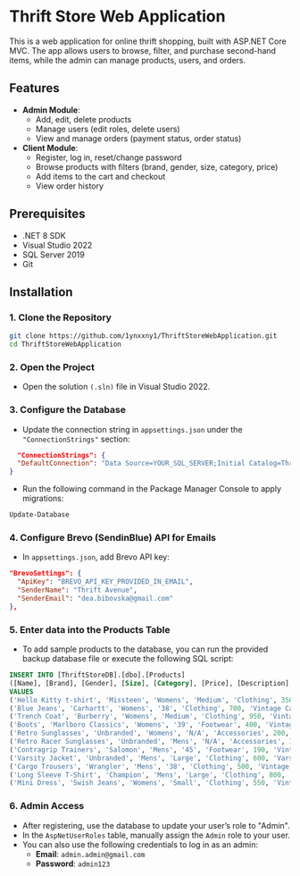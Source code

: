 # Thrift Store Web Application

This is a web application for online thrift shopping, built with ASP.NET Core MVC. The app allows users to browse, filter, and purchase second-hand items, while the admin can manage products, users, and orders.

## Features
- **Admin Module**:
  - Add, edit, delete products
  - Manage users (edit roles, delete users)
  - View and manage orders (payment status, order status)
- **Client Module**:
  - Register, log in, reset/change password
  - Browse products with filters (brand, gender, size, category, price)
  - Add items to the cart and checkout
  - View order history

## Prerequisites
- .NET 8 SDK
- Visual Studio 2022
- SQL Server 2019
- Git

## Installation

### 1. Clone the Repository
```bash
git clone https://github.com/1ynxxny1/ThriftStoreWebApplication.git
cd ThriftStoreWebApplication
```
### 2. Open the Project
- Open the solution `(.sln)` file in Visual Studio 2022.

### 3. Configure the Database
- Update the connection string in `appsettings.json` under the `"ConnectionStrings"` section:
```json
  "ConnectionStrings": {
  "DefaultConnection": "Data Source=YOUR_SQL_SERVER;Initial Catalog=ThriftStoreDB;Integrated Security=True;Trust Server Certificate=True"
}
```
- Run the following command in the Package Manager Console to apply migrations:
```bash
Update-Database
```

### 4. Configure Brevo (SendinBlue) API for Emails
- In `appsettings.json`, add Brevo API key:
```json
"BrevoSettings": {
  "ApiKey": "BREVO_API_KEY_PROVIDED_IN_EMAIL",
  "SenderName": "Thrift Avenue",
  "SenderEmail": "dea.bibovska@gmail.com"
},
```

### 5. Enter data into the Products Table
- To add sample products to the database, you can run the provided backup database file or execute the following SQL script:
```sql
INSERT INTO [ThriftStoreDB].[dbo].[Products] 
([Name], [Brand], [Gender], [Size], [Category], [Price], [Description], [ImageFileName], [CreatedDate])
VALUES 
('Hello Kitty t-shirt', 'Missteen', 'Womens', 'Medium', 'Clothing', 350, 'Vintage Hello Kitty black Missteen t-shirt in excellent condition, made from a cotton blend.', 'WShirt.jpg', GETDATE()),
('Blue Jeans', 'Carhartt', 'Womens', '38', 'Clothing', 700, 'Vintage Carhartt blue carpenter jeans in very good condition. Made from cotton with a high-waisted rise. Measurements: 76 cm waist, 74 cm inseam, and 28 cm rise.', 'WJeans.jpg', GETDATE()),
('Trench Coat', 'Burberry', 'Womens', 'Medium', 'Clothing', 950, 'Vintage burgundy Burberry trench coat in very good condition, made from wool.', 'WCoat.jpg', GETDATE()),
('Boots', 'Marlboro Classics', 'Womens', '39', 'Footwear', 400, 'Vintage grey Marlboro Classics boots in good condition, with minor scuffs on the rubber front and slightly dirty soles. Made from a wool blend and rubber.', 'WShoes.jpg', GETDATE()),
('Retro Sunglasses', 'Unbranded', 'Womens', 'N/A', 'Accessories', 200, 'Stylish sunglasses with a curved plastic frame, comfortable nose pads, and brown tinted lenses. Includes thick arms and UV 400 protection.', 'WSun.jpg', GETDATE()),
('Retro Racer Sunglasses', 'Unbranded', 'Mens', 'N/A', 'Accessories', 190, 'Retro navy wrap-around sunglasses with a plastic frame, moulded nose pads, and black tinted lenses. Offers UV 400 protection.', 'Msun.jpg', GETDATE()),
('Contragrip Trainers', 'Salomon', 'Mens', '45', 'Footwear', 190, 'Vintage green Salomon Contragrip trainers in good condition with minor marks on the sole. Made from Gore-Tex fabric.', 'MShoes.jpg', GETDATE()),
('Varsity Jacket', 'Unbranded', 'Mens', 'Large', 'Clothing', 600, 'Varsity jacket in green, made from cotton. In good condition with a small mark on the right sleeve cuff.', 'MJacket.jpg', GETDATE()),
('Cargo Trousers', 'Wrangler', 'Mens', '38', 'Clothing', 500, 'Vintage Wrangler beige cargo trousers made from cotton. In good condition with a mark on the back. Measurements: 97 cm waist, 76 cm inseam, and 33 cm rise.', 'MCargo.jpg', GETDATE()),
('Long Sleeve T-Shirt', 'Champion', 'Mens', 'Large', 'Clothing', 800, 'Vintage white Champion long sleeve t-shirt in good condition, featuring a very faint mark on the back. Made from cotton.', '202410041656411.jpg', GETDATE()),
('Mini Dress', 'Swish Jeans', 'Womens', 'Small', 'Clothing', 550, 'Vintage black Swish Jeans mini dress in very good condition, made from a cotton blend.', '202410041656345.jpg', GETDATE());
```

### 6. Admin Access
- After registering, use the database to update your user’s role to "Admin".
- In the `AspNetUserRoles` table, manually assign the `Admin` role to your user.
- You can also use the following credentials to log in as an admin:
  - **Email**: `admin.admin@gmail.com`
  - **Password**: `admin123`

